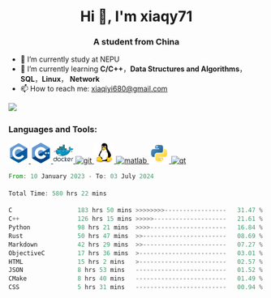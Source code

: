 <h1 align="center">Hi 👋, I'm xiaqy71</h1>
<h3 align="center">A student from China</h3>

- 🔭 I’m currently study at NEPU
- 🌱 I’m currently learning **C/C++**，**Data Structures and Algorithms**，**SQL**，**Linux**， **Network**
- 📫 How to reach me: xiaqiyi680@gmail.com

![](https://github-readme-stats.vercel.app/api?username=xiaqy71)

<h3 align="left">Languages and Tools:</h3>
<p align="left"> <a href="https://www.cprogramming.com/" target="_blank" rel="noreferrer"> <img src="https://raw.githubusercontent.com/devicons/devicon/master/icons/c/c-original.svg" alt="c" width="40" height="40"/> </a> <a href="https://www.w3schools.com/cpp/" target="_blank" rel="noreferrer"> <img src="https://raw.githubusercontent.com/devicons/devicon/master/icons/cplusplus/cplusplus-original.svg" alt="cplusplus" width="40" height="40"/> </a> <a href="https://www.docker.com/" target="_blank" rel="noreferrer"> <img src="https://raw.githubusercontent.com/devicons/devicon/master/icons/docker/docker-original-wordmark.svg" alt="docker" width="40" height="40"/> </a> <a href="https://git-scm.com/" target="_blank" rel="noreferrer"> <img src="https://www.vectorlogo.zone/logos/git-scm/git-scm-icon.svg" alt="git" width="40" height="40"/> </a> <a href="https://www.linux.org/" target="_blank" rel="noreferrer"> <img src="https://raw.githubusercontent.com/devicons/devicon/master/icons/linux/linux-original.svg" alt="linux" width="40" height="40"/> </a> <a href="https://www.mathworks.com/" target="_blank" rel="noreferrer"> <img src="https://upload.wikimedia.org/wikipedia/commons/2/21/Matlab_Logo.png" alt="matlab" width="40" height="40"/> </a> <a href="https://www.python.org" target="_blank" rel="noreferrer"> <img src="https://raw.githubusercontent.com/devicons/devicon/master/icons/python/python-original.svg" alt="python" width="40" height="40"/> </a> <a href="https://www.qt.io/" target="_blank" rel="noreferrer"> <img src="https://upload.wikimedia.org/wikipedia/commons/0/0b/Qt_logo_2016.svg" alt="qt" width="40" height="40"/> </a> </p>

<!--START_SECTION:waka-->

```rust
From: 10 January 2023 - To: 03 July 2024

Total Time: 580 hrs 22 mins

C                  183 hrs 50 mins >>>>>>>>-----------------   31.47 %
C++                126 hrs 15 mins >>>>>--------------------   21.61 %
Python             98 hrs 21 mins  >>>>---------------------   16.84 %
Rust               50 hrs 47 mins  >>-----------------------   08.69 %
Markdown           42 hrs 29 mins  >>-----------------------   07.27 %
ObjectiveC         17 hrs 36 mins  >------------------------   03.01 %
HTML               15 hrs 2 mins   >------------------------   02.57 %
JSON               8 hrs 53 mins   -------------------------   01.52 %
CMake              8 hrs 40 mins   -------------------------   01.49 %
CSS                5 hrs 31 mins   -------------------------   00.94 %
```

<!--END_SECTION:waka-->
